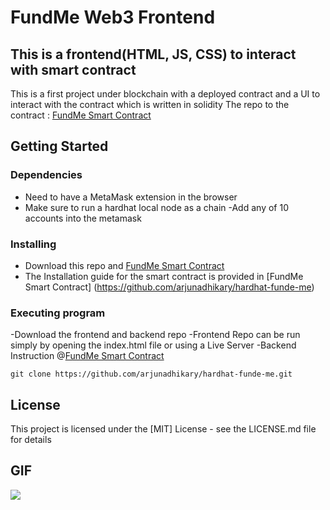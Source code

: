 # FundMe Web3 Frontend

## This is a frontend(HTML, JS, CSS) to interact with smart contract

This is a first project under blockchain with a deployed contract and a UI to interact with the contract which is written in solidity
The repo to the contract : [FundMe Smart Contract](https://github.com/arjunadhikary/hardhat-funde-me)

## Getting Started

### Dependencies

- Need to have a MetaMask extension in the browser
- Make sure to run a hardhat local node as a chain
  -Add any of 10 accounts into the metamask

### Installing

- Download this repo and [FundMe Smart Contract](https://github.com/arjunadhikary/hardhat-funde-me)
- The Installation guide for the smart contract is provided in [FundMe Smart Contract] (https://github.com/arjunadhikary/hardhat-funde-me)

### Executing program

-Download the frontend and backend repo
-Frontend Repo can be run simply by opening the index.html file or using a Live Server
-Backend Instruction @[FundMe Smart Contract](https://github.com/arjunadhikary/hardhat-funde-me)

```
git clone https://github.com/arjunadhikary/hardhat-funde-me.git
```

## License

This project is licensed under the [MIT] License - see the LICENSE.md file for details

## GIF

![](https://github.com/arjunadhikary/hardhat-funde-me/Animation.gif)
